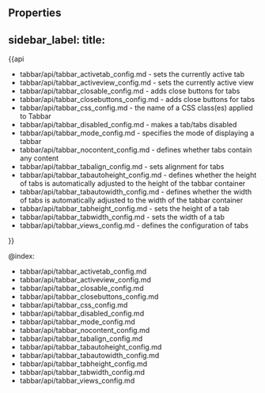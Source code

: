 Properties
---
sidebar_label: 
title: 
---          

{{api

- tabbar/api/tabbar_activetab_config.md - sets the currently active tab
- tabbar/api/tabbar_activeview_config.md - sets the currently active view
- tabbar/api/tabbar_closable_config.md - adds close buttons for tabs
- tabbar/api/tabbar_closebuttons_config.md - adds close buttons for tabs
- tabbar/api/tabbar_css_config.md - the name of a CSS class(es) applied to Tabbar
- tabbar/api/tabbar_disabled_config.md - makes a tab/tabs disabled
- tabbar/api/tabbar_mode_config.md - specifies the mode of displaying a tabbar
- tabbar/api/tabbar_nocontent_config.md - defines whether tabs contain any content
- tabbar/api/tabbar_tabalign_config.md - sets alignment for tabs
- tabbar/api/tabbar_tabautoheight_config.md - defines whether the height of tabs is automatically adjusted to the height of the tabbar container
- tabbar/api/tabbar_tabautowidth_config.md - defines whether the width of tabs is automatically adjusted to the width of the tabbar container
- tabbar/api/tabbar_tabheight_config.md - sets the height of a tab
- tabbar/api/tabbar_tabwidth_config.md - sets the width of a tab
- tabbar/api/tabbar_views_config.md - defines the configuration of tabs

}}

@index:
- tabbar/api/tabbar_activetab_config.md
- tabbar/api/tabbar_activeview_config.md
- tabbar/api/tabbar_closable_config.md
- tabbar/api/tabbar_closebuttons_config.md
- tabbar/api/tabbar_css_config.md
- tabbar/api/tabbar_disabled_config.md
- tabbar/api/tabbar_mode_config.md
- tabbar/api/tabbar_nocontent_config.md
- tabbar/api/tabbar_tabalign_config.md
- tabbar/api/tabbar_tabautoheight_config.md
- tabbar/api/tabbar_tabautowidth_config.md
- tabbar/api/tabbar_tabheight_config.md
- tabbar/api/tabbar_tabwidth_config.md
- tabbar/api/tabbar_views_config.md

